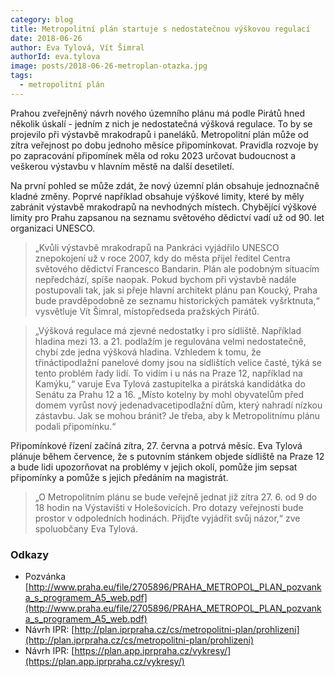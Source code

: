 ```yaml
---
category: blog
title: Metropolitní plán startuje s nedostatečnou výškovou regulací
date: 2018-06-26
author: Eva Tylová, Vít Šimral
authorId: eva.tylova
image: posts/2018-06-26-metroplan-otazka.jpg
tags:
  - metropolitní plán
---
```


Prahou zveřejněný návrh nového územního plánu má podle Pirátů hned několik úskalí - jedním z nich je nedostatečná výšková regulace. To by se projevilo při výstavbě mrakodrapů i paneláků. Metropolitní plán může od zítra veřejnost po dobu jednoho měsíce připomínkovat. Pravidla rozvoje by po zapracování připomínek měla od roku 2023 určovat budoucnost a veškerou výstavbu v hlavním městě na další desetiletí.

Na první pohled se může zdát, že nový územní plán obsahuje jednoznačně kladné změny.  Poprvé například obsahuje výškové limity, které by měly zabránit výstavbě mrakodrapů na nevhodných místech. Chybějící výškové limity pro Prahu zapsanou na seznamu světového dědictví vadí už od 90. let organizaci UNESCO.

> „Kvůli výstavbě mrakodrapů na Pankráci vyjádřilo UNESCO znepokojení už v roce 2007, kdy do města přijel ředitel Centra světového dědictví Francesco Bandarin. Plán ale podobným situacím nepředchází, spíše naopak. Pokud bychom při výstavbě nadále postupovali tak, jak si přeje hlavní architekt plánu pan Koucký, Praha bude pravděpodobně ze seznamu historických památek vyšrktnuta,“ vysvětluje Vít Šimral, místopředseda pražských Pirátů.

> „Výšková regulace má zjevné nedostatky i pro sídliště. Například hladina mezi 13. a 21. podlažím je regulována velmi nedostatečně, chybí zde jedna výšková hladina. Vzhledem k tomu, že třináctipodlažní panelové domy jsou na sídlištích velice časté, týká se tento problém řady lidí. To vidím i u nás na Praze 12, například na Kamýku,“ varuje Eva Tylová zastupitelka a pirátská kandidátka do Senátu za Prahu 12 a 16. „Místo kotelny by mohl obyvatelům před domem vyrůst nový jedenadvacetipodlažní dům, který nahradí nízkou zástavbu. Jak se mohou bránit? Je třeba, aby k Metropolitnímu plánu podali připomínku.“

Připomínkové řízení začíná zítra, 27. června a potrvá měsíc. Eva Tylová plánuje během července, že s putovním stánkem objede sídliště na Praze 12 a bude lidi upozorňovat na problémy v jejich okolí, pomůže jim sepsat připomínky a pomůže s jejich předáním na magistrát.

> „O Metropolitním plánu se bude veřejně jednat již zítra 27. 6. od 9 do 18 hodin na Výstavišti v Holešovicích. Pro dotazy veřejnosti bude prostor v odpoledních hodinách. Přijďte vyjádřit svůj názor,“ zve spoluobčany Eva Tylová.

### Odkazy

* Pozvánka [http://www.praha.eu/file/2705896/PRAHA_METROPOL_PLAN_pozvanka_s_programem_A5_web.pdf](http://www.praha.eu/file/2705896/PRAHA_METROPOL_PLAN_pozvanka_s_programem_A5_web.pdf)
* Návrh IPR: [http://plan.iprpraha.cz/cs/metropolitni-plan/prohlizeni](http://plan.iprpraha.cz/cs/metropolitni-plan/prohlizeni)
* Návrh IPR: [https://plan.app.iprpraha.cz/vykresy/](https://plan.app.iprpraha.cz/vykresy/)
